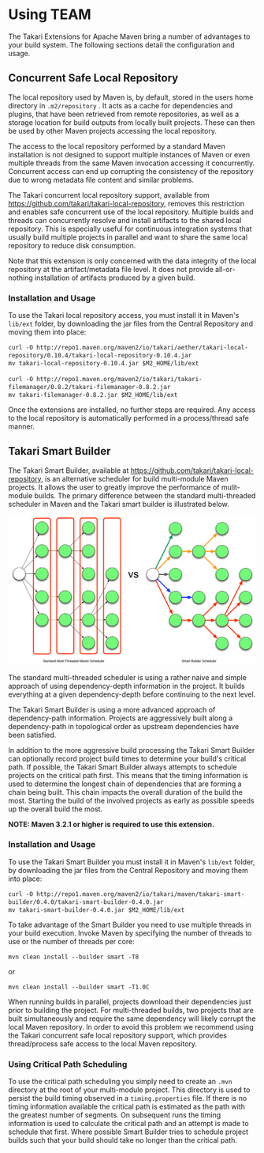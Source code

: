 # Using TEAM

The Takari Extensions for Apache Maven bring a number of advantages to your build system. The following sections
detail the configuration and usage.

## Concurrent Safe Local Repository

The local repository used by Maven is, by default, stored in the users home directory in `.m2/repository` . It acts as a cache for dependencies and plugins, that have been retrieved from remote repositories, as well as a storage location for build outputs from locally built projects. These can then be used by other Maven projects accessing the local repository.

The access to the local repository performed by a standard Maven installation is not designed to support multiple 
instances of Maven or even multiple threads from the same Maven invocation accessing it concurrently. Concurrent access 
can end up corrupting the consistency of the repository due to wrong metadata file content and similar problems.

The Takari concurrent local repository support, available from https://github.com/takari/takari-local-repository,
removes this restriction and enables safe concurrent use of the local repository. Multiple builds and threads can 
concurrently resolve and install artifacts to the shared local repository. This is especially useful for continuous 
integration systems that usually build multiple projects in parallel and want to share the same local repository to 
reduce disk consumption.

Note that this extension is only concerned with the data integrity of the local repository at the artifact/metadata
file level. It does not provide all-or-nothing installation of artifacts produced by a given build.

### Installation and Usage

To use the Takari local repository access, you must install it in Maven's `lib/ext` folder, by downloading the jar
files from the Central Repository and moving them into place:

```
curl -O http://repo1.maven.org/maven2/io/takari/aether/takari-local-repository/0.10.4/takari-local-repository-0.10.4.jar
mv takari-local-repository-0.10.4.jar $M2_HOME/lib/ext

curl -O http://repo1.maven.org/maven2/io/takari/takari-filemanager/0.8.2/takari-filemanager-0.8.2.jar
mv takari-filemanager-0.8.2.jar $M2_HOME/lib/ext
```

Once the extensions are installed, no further steps are required. Any access to the local repository is automatically
performed in a process/thread safe manner.


## Takari Smart Builder

The Takari Smart Builder, available at https://github.com/takari/takari-local-repository, is an alternative scheduler
for build multi-module Maven projects. It allows the user to greatly improve the performance of mulit-module builds. The
primary difference between the standard multi-threaded scheduler in Maven and the Takari smart builder is
illustrated below.

![Standard and Smart Builder Scheduling](figures/smart-builder-scheduler.png)


The standard multi-threaded scheduler is using a rather naive and simple approach of using dependency-depth information 
in the project. It builds everything at a given dependency-depth before continuing to the next level.

The Takari Smart Builder is using a more advanced approach of dependency-path information. Projects are
aggressively built along a dependency-path in topological order as upstream dependencies have been satisfied.

In addition to the more aggressive build processing the Takari Smart Builder can optionally record project build times
to determine your build's critical path. If possible, the Takari Smart Builder always attempts to schedule projects on
the critical path first. This means that the timing information is used to determine the longest chain of dependencies
that are forming a chain being built. This chain impacts the overall duration of the build the most. Starting the build
 of the involved projects as early as possible speeds up the overall build the most.

**NOTE: Maven 3.2.1 or higher is required to use this extension.**

### Installation and Usage

To use the Takari Smart Builder you must install it in Maven's `lib/ext` folder, by downloading the jar files from the
Central Repository and moving them into place:

```
curl -O http://repo1.maven.org/maven2/io/takari/maven/takari-smart-builder/0.4.0/takari-smart-builder-0.4.0.jar
mv takari-smart-builder-0.4.0.jar $M2_HOME/lib/ext
```

To take advantage of the Smart Builder you need to use multiple threads in your build execution. Invoke Maven by 
specifying the number of threads to use or the number of threads per core:

```
mvn clean install --builder smart -T8
```

or

```
mvn clean install --builder smart -T1.0C
```

When running builds in parallel, projects download their dependencies just prior to building the project. For
multi-threaded builds, two projects that are built simultaneously and require the same dependency will likely corrupt
the local Maven repository. In order to avoid this problem we recommend using the Takari concurrent safe local 
repository support, which provides thread/process safe access to the local Maven repository.

### Using Critical Path Scheduling

To use the critical path scheduling you simply need to create an `.mvn` directory at the root of your multi-module
project. This directory is used to persist the build timing observed in a `timing.properties` file. If there is no timing
information available the critical path is estimated as the path with the greatest number of segments. On subsequent
runs the timing information is used to calculate the critical path and an attempt is made to schedule that first. Where
possible Smart Builder tries to schedule project builds such that your build should take no longer than the critical
path.

<!--

## Logging

TEAM includes support for colored logging and other features of the [LOGBack logging framework]
(http://logback.qos.ch/) . Colored output can be activated by replacing the
default `M2_HOME/conf/logback.xml` with the included `M2_HOME/conf/logback-colour.xml`


This example configuration simply changes the `[INFO]` label in each log line
toa blue color and the `[WARNING]` label to red. LOGBack supports a lot of
logging configurations, that you can take advantage of. Please refer to the [excellent documentation]
(http://logback.qos.ch/documentation.html) for further details. The [coloring section of the layout chapter]
(http://logback.qos.ch/manual/layouts.html#coloring) is specifically helpful for
further tweaks to the default coloring output e.g. when adapting it to your
favourite command line look and feel.
)

## Improved HTTP Access

TEAM includes usage of the OkHttp Aether Connector for improved performance for
repository access. No user configuration is required to take advantage of this
feature.

-->


